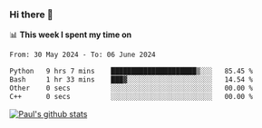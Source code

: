 ### Hi there 👋

📊 **This week I spent my time on**
<!--START_SECTION:waka-->

```txt
From: 30 May 2024 - To: 06 June 2024

Python   9 hrs 7 mins    █████████████████████▒░░░   85.45 %
Bash     1 hr 33 mins    ███▓░░░░░░░░░░░░░░░░░░░░░   14.54 %
Other    0 secs          ░░░░░░░░░░░░░░░░░░░░░░░░░   00.00 %
C++      0 secs          ░░░░░░░░░░░░░░░░░░░░░░░░░   00.00 %
```

<!--END_SECTION:waka-->


[![Paul's github stats](https://github-readme-stats.vercel.app/api?username=mickeyouyou&theme=dracula&show_icons=true)](https://github.com/anuraghazra/github-readme-stats)

